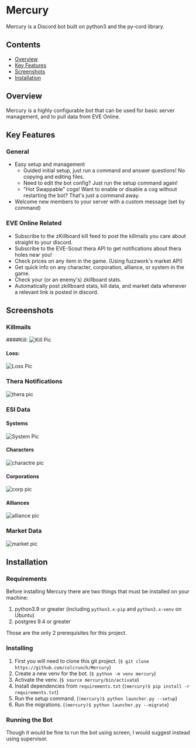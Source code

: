 # Mercury
Mercury is a Discord bot built on python3 and the py-cord library.

## Contents
- [Overview](#overview)
- [Key Features](#key-features)
- [Screenshots](#screenshots)
- [Installation](#installation)

## Overview
Mercury is a highly configurable bot that can be used for basic server management, and to pull data from EVE Online.

## Key Features
### General
* Easy setup and management
  * Guided initial setup, just run a command and answer questions! No copying and editing files.
  * Need to edit the bot config? Just run the setup command again!
  * "Hot Swappable" cogs! Want to enable or disable a cog without restarting the bot? That's just a command away.
* Welcome new members to your server with a custom message (set by command)
### EVE Online Related
* Subscribe to the zKillboard kill feed to post the killmails you care about straight to your discord.
* Subscribe to the EVE-Scout thera API to get notifications about thera holes near you!
* Check prices on any item in the game. (Using fuzzwork's market API)
* Get quick info on any character, corporation, alliance, or system in the game.
* Check your (or an enemy's) zkillboard stats.
* Automatically post zkillboard stats, kill data, and market data whenever a relevant link is posted in discord.

## Screenshots

### Killmails

####Kill:
![Kill Pic](https://i.imgur.com/Ho5Hteh.png)
#### Loss:
![Loss Pic](https://i.imgur.com/GXdtxHe.png)

### Thera Notifications
![thera pic](https://i.imgur.com/NjuOYM4.png)

### ESI Data
#### Systems
![System Pic](https://i.imgur.com/kWd0oDv.png)
#### Characters
![charactre pic](https://i.imgur.com/meDMJ4W.png)
#### Corporations
![corp pic](https://i.imgur.com/5nIJbGf.png)
#### Alliances
![alliance pic](https://i.imgur.com/tRd8tgV.png)

### Market Data
![market pic](https://i.imgur.com/CNW1rjD.png)

## Installation
### Requirements
Before installing Mercury there are two things that must be installed on your machine:
1. python3.9 or greater (including `python3.x-pip` and `python3.x-venv` on Ubuntu)
2. postgres 9.4 or greater

Those are the only 2 prerequisites for this project.

### Installing
1. First you will need to clone this git project. (`$ git clone https://github.com/colcrunch/Mercury`)
2. Create a new venv for the bot. (`$ python -m venv mercury`)
3. Activate the venv. (`$ source mercury/bin/activate`)
4. Install dependencies from `requirements.txt` (`(mercury)$ pip install -r requirements.txt`)
5. Run the setup command. (`(mercury)$ python launcher.py --setup`)
6. Run the migrations. (`(mercury)$ python launcher.py --migrate`)

### Running the Bot
Though it would be fine to run the bot using screen, I would suggest instead using supervisor.
